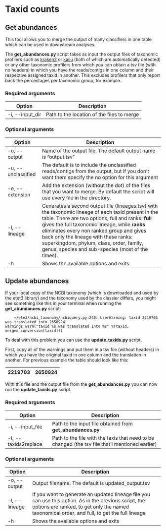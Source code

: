 # Taxid counts 

## Get abundances 

This tool allows you to merge the output of many classifiers in one table which can be used in downstream analyses. 

The **get_abundances.py** script takes as input the output files of taxonomic profilers such as [kraken2](https://github.com/DerrickWood/kraken2) or [kaiju](http://kaiju.binf.ku.dk) (both of which are automatically detected) or any other taxonomic profilers from which you can obtain a tsv file (with no headers) in which you have the reads/contigs in one column and their respective assigned taxid in another. This excludes profilers that only report back the percentages per taxonomic group, for example. 

### Required arguments

| Option          | Description                                |
|-----------------|--------------------------------------------|
| -i, --input_dir | Path to the location of the files to merge |

### Optional arguments

| Option             | Description                                                                                                                                                                                                                                                                                                                                                                                           |
|--------------------|-------------------------------------------------------------------------------------------------------------------------------------------------------------------------------------------------------------------------------------------------------------------------------------------------------------------------------------------------------------------------------------------------------|
| -o, --output       | Name of the output file. The default output name is “output.tsv”                                                                                                                                                                                                                                                                                                                                      |
| -u, --unclassified | The default is to include the unclassified reads/contigs from the output, but if you don’t want them specify the no option for this argument                                                                                                                                                                                                                                                          |
| -e, --extension    | Add the extension (without the dot) of the files that you want to merge. By default the script will use every file in the directory.                                                                                                                                                                                                                                                                  |
| -l, --lineage      | Generates a second output file (lineages.tsv) with the taxonomic lineage of each taxid present in the table.  There are two options, full and ranks. **full** gives the full taxonomic lineage,  while **ranks** eliminates every non ranked group and gives back only the lineage with these ranks:  superkingdom, phylum, class, order, family, genus, species and sub-species (most of the times). |
| -h                 | Shows the available options and exits                                                                                                                                                                                                                                                                                                                                                                 |

## Update abundances

If your local copy of the NCBI taxonomy (which is downloaded and used by the etet3 library) and the taxonomy used by the classier differs, you might see something like this in your terminal when running the **get_abundances.py** script:

		~/ete3/ncbi_taxonomy/ncbiquery.py:240: UserWarning: taxid 2219703 was translated into 2650924
  	warnings.warn("taxid %s was translated into %s" %(taxid, merged_conversion[taxid]))

To deal with this problem you can use the **update_taxids.py** script. 

First, copy all of the warnings and put them in a tsv file (without headers) in which you have the original taxid in one column and the translation in another. For previous example the table should look like this:

| 2219703 | 2650924 |
|---------|---------|

With this file and the output file from the **get_abundances.py** you can now run the  **update_taxids.py** script.

### Required arguments

| Option               | Description                                                |
|----------------------|------------------------------------------------------------|
| -i, --input_file     | Path to the input file obtained from **get_abundances.py** |
| -t, --taxids2replace | Path to the file with the taxis that need to be changed (the tsv file that i mentioned earlier)    |

### Optional arguments

| Option        | Description                                                                                                                                                                                            |
|---------------|--------------------------------------------------------------------------------------------------------------------------------------------------------------------------------------------------------|
| -o, --output  | Output filename. The default is updated_output.tsv                                                                                                                                                     |
| -l, --lineage | If you want to generate an updated lineage file you can use this option. As in the previous script, the options are ranked, to get only the named taxonomical order, and full, to get the full lineage |
| -h            | Shows the available options and exits                                                                                                                                                                  |
